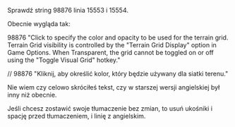 Sprawdź string 98876 linia 15553 i 15554.

Obecnie wygląda tak:

98876 "Click to specify the color and opacity to be used for the terrain grid. Terrain Grid visibility is controlled by the \"Terrain Grid Display\" option in Game Options. When Transparent, the grid cannot be toggled on or off using the \"Toggle Visual Grid\" hotkey."

// 98876 "Kliknij, aby określić kolor, który będzie używany dla siatki terenu."

Nie wiem czy celowo skróciłeś tekst, czy w starszej wersji angielskiej był inny niż obecnie.

Jeśli chcesz zostawić swoje tłumaczenie bez zmian, to usuń ukośniki i spację przed tłumaczeniem, i linię z angielskim.

